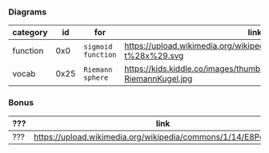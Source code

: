 
### Diagrams

| category | id | for | link |
| --- |--- | --- | --- |
| function | 0x0 | `sigmoid function` | https://upload.wikimedia.org/wikipedia/commons/6/6f/Gjl-t%28x%29.svg |
| vocab    | 0x25 | `Riemann sphere` | https://kids.kiddle.co/images/thumb/0/03/RiemannKugel.jpg/642px-RiemannKugel.jpg |

### Bonus

| ??? | link |
| --- | --- |
| ??? | https://upload.wikimedia.org/wikipedia/commons/1/14/E8Petrie.svg |


